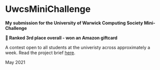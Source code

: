 # UwcsMiniChallenge

**My submission for the University of Warwick Computing Society Mini-Challenge**

**🥉 Ranked 3rd place overall - won an Amazon giftcard**

A contest open to all students at the univeristy across approximately a week. Read the project brief [here](mini_problems.pdf).

May 2021
